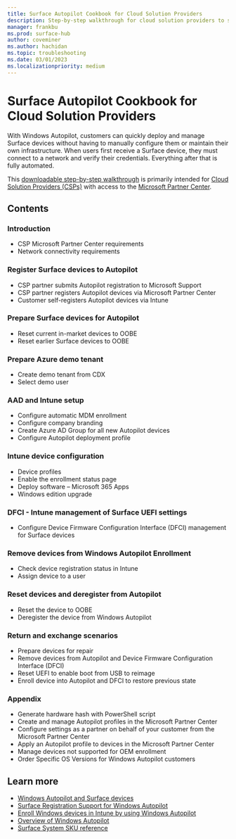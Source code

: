 ```yaml
---
title: Surface Autopilot Cookbook for Cloud Solution Providers
description: Step-by-step walkthrough for cloud solution providers to setup Windows Autopilot for customers with Surface devices
manager: frankbu
ms.prod: surface-hub
author: coveminer
ms.author: hachidan
ms.topic: troubleshooting
ms.date: 03/01/2023
ms.localizationpriority: medium
---
```

# Surface Autopilot Cookbook for Cloud Solution Providers

With Windows Autopilot, customers can quickly deploy and manage Surface devices without having to manually configure them or maintain their own infrastructure. When users first receive a Surface device, they must connect to a network and verify their credentials. Everything after that is fully automated.

This [downloadable step-by-step walkthrough](/media/surface-autopilot-cookbook.pdf) is primarily intended for [Cloud Solution Providers (CSPs)](/partner-center/csp-overview) with access to the [Microsoft Partner Center](https://partner.microsoft.com).

## Contents

### Introduction

- CSP Microsoft Partner Center requirements
- Network connectivity requirements

### Register Surface devices to Autopilot

- CSP partner submits Autopilot registration to Microsoft Support
- CSP partner registers Autopilot devices via Microsoft Partner Center
- Customer self-registers Autopilot devices via Intune

### Prepare Surface devices for Autopilot

- Reset current in-market devices to OOBE
- Reset earlier Surface devices to OOBE

### Prepare Azure demo tenant

- Create demo tenant from CDX
- Select demo user

### AAD and Intune setup

- Configure automatic MDM enrollment
- Configure company branding
- Create Azure AD Group for all new Autopilot devices
- Configure Autopilot deployment profile

### Intune device configuration

- Device profiles  
- Enable the enrollment status page
- Deploy software – Microsoft 365 Apps  
- Windows edition upgrade

### DFCI - Intune management of Surface UEFI settings

- Configure Device Firmware Configuration Interface (DFCI) management for Surface devices

### Remove devices from Windows Autopilot Enrollment

- Check device registration status in Intune
- Assign device to a user  

### Reset devices and deregister from Autopilot

- Reset the device to OOBE
- Deregister the device from Windows Autopilot

### Return and exchange scenarios

- Prepare devices for repair
- Remove devices from Autopilot and Device Firmware Configuration Interface (DFCI)
- Reset UEFI to enable boot from USB to reimage
- Enroll device into Autopilot and DFCI to restore previous state

### Appendix

- Generate hardware hash with PowerShell script
- Create and manage Autopilot profiles in the Microsoft Partner Center
- Configure settings as a partner on behalf of your customer from the Microsoft Partner Center
- Apply an Autopilot profile to devices in the Microsoft Partner Center
- Manage devices not supported for OEM enrollment
- Order Specific OS Versions for Windows Autopilot customers

## Learn more

- [Windows Autopilot and Surface devices](windows-autopilot-and-surface-devices.md)
- [Surface Registration Support for Windows Autopilot](surface-autopilot-registration-support.md)
- [Enroll Windows devices in Intune by using Windows Autopilot](/mem/autopilot/enrollment-autopilot)
- [Overview of Windows Autopilot](/mem/autopilot/windows-autopilot)
- [Surface System SKU reference](surface-system-sku-reference.md)
